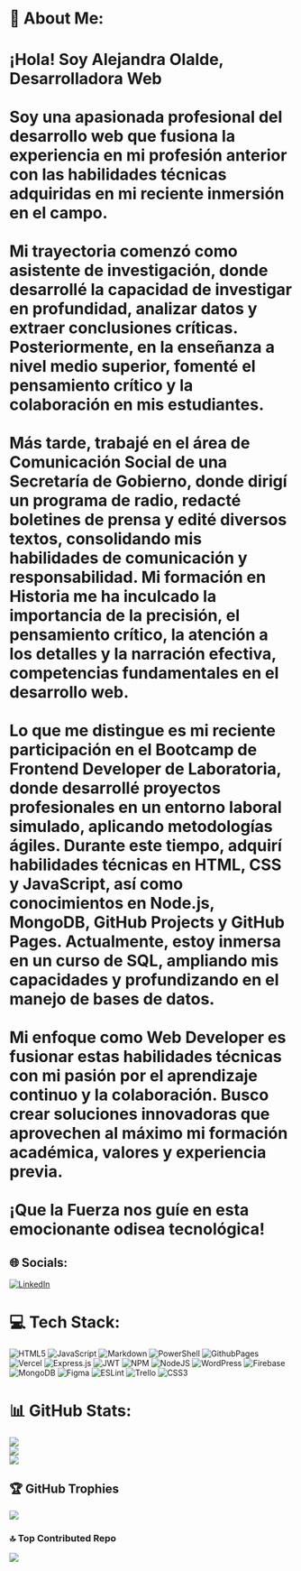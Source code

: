 # 💫 About Me:
# ¡Hola! Soy Alejandra Olalde, Desarrolladora Web<br><br>Soy una apasionada profesional del desarrollo web que fusiona la experiencia en mi profesión anterior con las habilidades técnicas adquiridas en mi reciente inmersión en el campo.<br><br>Mi trayectoria comenzó como asistente de investigación, donde desarrollé la capacidad de investigar en profundidad, analizar datos y extraer conclusiones críticas. Posteriormente, en la enseñanza a nivel medio superior, fomenté el pensamiento crítico y la colaboración en mis estudiantes.<br><br>Más tarde, trabajé en el área de Comunicación Social de una Secretaría de Gobierno, donde dirigí un programa de radio, redacté boletines de prensa y edité diversos textos, consolidando mis habilidades de comunicación y responsabilidad. Mi formación en Historia me ha inculcado la importancia de la precisión, el pensamiento crítico, la atención a los detalles y la narración efectiva, competencias fundamentales en el desarrollo web.<br><br>Lo que me distingue es mi reciente participación en el Bootcamp de Frontend Developer de Laboratoria, donde desarrollé proyectos profesionales en un entorno laboral simulado, aplicando metodologías ágiles. Durante este tiempo, adquirí habilidades técnicas en HTML, CSS y JavaScript, así como conocimientos en Node.js, MongoDB, GitHub Projects y GitHub Pages. Actualmente, estoy inmersa en un curso de SQL, ampliando mis capacidades y profundizando en el manejo de bases de datos.<br><br>Mi enfoque como Web Developer es fusionar estas habilidades técnicas con mi pasión por el aprendizaje continuo y la colaboración. Busco crear soluciones innovadoras que aprovechen al máximo mi formación académica, valores y experiencia previa.<br><br>¡Que la Fuerza nos guíe en esta emocionante odisea tecnológica!


## 🌐 Socials:
[![LinkedIn](https://img.shields.io/badge/LinkedIn-%230077B5.svg?logo=linkedin&logoColor=white)](https://linkedin.com/in//alejandra-olalde) 

# 💻 Tech Stack:
![HTML5](https://img.shields.io/badge/html5-%23E34F26.svg?style=plastic&logo=html5&logoColor=white) ![JavaScript](https://img.shields.io/badge/javascript-%23323330.svg?style=plastic&logo=javascript&logoColor=%23F7DF1E) ![Markdown](https://img.shields.io/badge/markdown-%23000000.svg?style=plastic&logo=markdown&logoColor=white) ![PowerShell](https://img.shields.io/badge/PowerShell-%235391FE.svg?style=plastic&logo=powershell&logoColor=white) ![GithubPages](https://img.shields.io/badge/github%20pages-121013?style=plastic&logo=github&logoColor=white) ![Vercel](https://img.shields.io/badge/vercel-%23000000.svg?style=plastic&logo=vercel&logoColor=white) ![Express.js](https://img.shields.io/badge/express.js-%23404d59.svg?style=plastic&logo=express&logoColor=%2361DAFB) ![JWT](https://img.shields.io/badge/JWT-black?style=plastic&logo=JSON%20web%20tokens) ![NPM](https://img.shields.io/badge/NPM-%23CB3837.svg?style=plastic&logo=npm&logoColor=white) ![NodeJS](https://img.shields.io/badge/node.js-6DA55F?style=plastic&logo=node.js&logoColor=white) ![WordPress](https://img.shields.io/badge/WordPress-%23117AC9.svg?style=plastic&logo=WordPress&logoColor=white) ![Firebase](https://img.shields.io/badge/Firebase-039BE5?style=plastic&logo=Firebase&logoColor=white) ![MongoDB](https://img.shields.io/badge/MongoDB-%234ea94b.svg?style=plastic&logo=mongodb&logoColor=white) ![Figma](https://img.shields.io/badge/figma-%23F24E1E.svg?style=plastic&logo=figma&logoColor=white) ![ESLint](https://img.shields.io/badge/ESLint-4B3263?style=plastic&logo=eslint&logoColor=white) ![Trello](https://img.shields.io/badge/Trello-%23026AA7.svg?style=plastic&logo=Trello&logoColor=white) ![CSS3](https://img.shields.io/badge/css3-%231572B6.svg?style=plastic&logo=css3&logoColor=white)
# 📊 GitHub Stats:
![](https://github-readme-stats.vercel.app/api?username=AlexaOlalde&theme=dark&hide_border=false&include_all_commits=false&count_private=false)<br/>
![](https://github-readme-streak-stats.herokuapp.com/?user=AlexaOlalde&theme=dark&hide_border=false)<br/>
![](https://github-readme-stats.vercel.app/api/top-langs/?username=AlexaOlalde&theme=dark&hide_border=false&include_all_commits=false&count_private=false&layout=compact)

## 🏆 GitHub Trophies
![](https://github-profile-trophy.vercel.app/?username=AlexaOlalde&theme=buddhism&no-frame=false&no-bg=true&margin-w=4)

### 🔝 Top Contributed Repo
![](https://github-contributor-stats.vercel.app/api?username=AlexaOlalde&limit=5&theme=dark&combine_all_yearly_contributions=true)

<!-- Proudly created with GPRM ( https://gprm.itsvg.in ) -->

